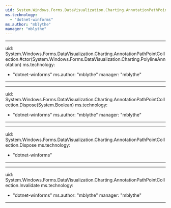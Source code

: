 ```yaml
---
uid: System.Windows.Forms.DataVisualization.Charting.AnnotationPathPointCollection
ms.technology: 
  - "dotnet-winforms"
ms.author: "mblythe"
manager: "mblythe"
---
```


---
uid: System.Windows.Forms.DataVisualization.Charting.AnnotationPathPointCollection.#ctor(System.Windows.Forms.DataVisualization.Charting.PolylineAnnotation)
ms.technology: 
  - "dotnet-winforms"
ms.author: "mblythe"
manager: "mblythe"
---

---
uid: System.Windows.Forms.DataVisualization.Charting.AnnotationPathPointCollection.Dispose(System.Boolean)
ms.technology: 
  - "dotnet-winforms"
ms.author: "mblythe"
manager: "mblythe"
---

---
uid: System.Windows.Forms.DataVisualization.Charting.AnnotationPathPointCollection.Dispose
ms.technology: 
  - "dotnet-winforms"
---

---
uid: System.Windows.Forms.DataVisualization.Charting.AnnotationPathPointCollection.Invalidate
ms.technology: 
  - "dotnet-winforms"
ms.author: "mblythe"
manager: "mblythe"
---
